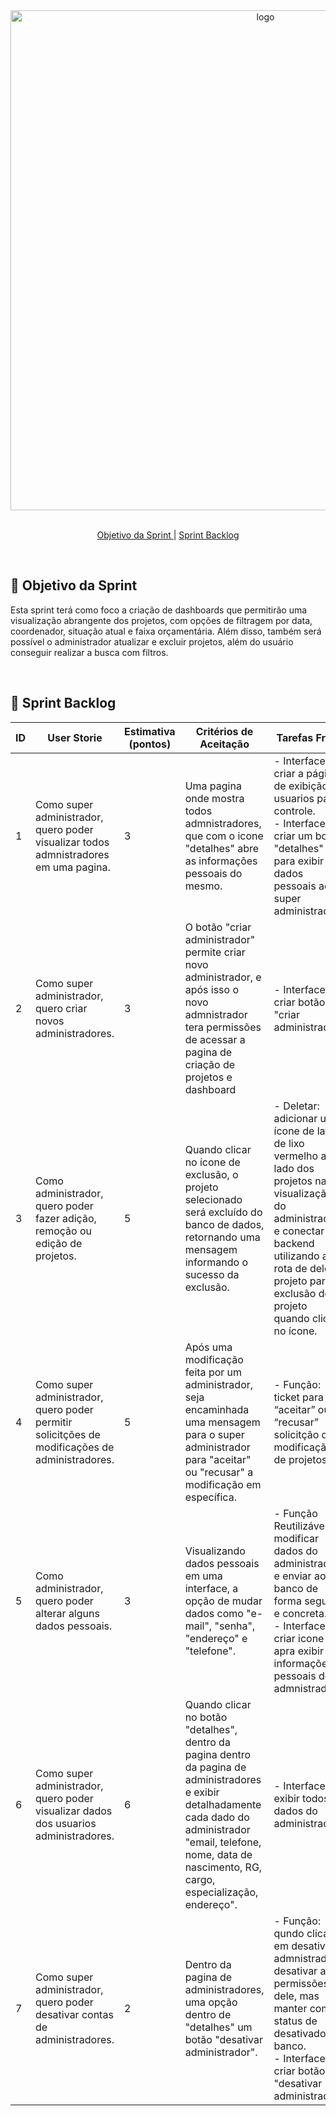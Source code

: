 <div align="center">
  <img alt="logo" width="800" src="https://drive.google.com/uc?id=1U_xZRvSjeq6Havlb8ebhNp9dZKCCQ41b">
</div>

<br>

<p align="center">
  <a href="#objetivo">Objetivo da Sprint </a>  |
  <a href="#backlog">Sprint Backlog</a>
</p>

</br>

<span id="objetivo">
  
## 🎯 Objetivo da Sprint
Esta sprint terá como foco a criação de dashboards que permitirão uma visualização abrangente dos projetos, com opções de filtragem por data, coordenador, situação atual e faixa orçamentária. Além disso, também será possível o administrador atualizar e excluir projetos, além do usuário conseguir realizar a busca com filtros.

<br>

<span id="backlog">

## 📖 Sprint Backlog
| ID  | User Storie | Estimativa (pontos) | Critérios de Aceitação | Tarefas Front | Tarefas Back |
| --- | ----------- | ------------------- | ---------------------- | ------------- | ------------ |
| 1   | Como super administrador, quero poder visualizar todos admnistradores em uma pagina.  | 3 | Uma pagina onde mostra todos admnistradores, que com o icone "detalhes" abre as informações pessoais do mesmo. | - Interface: criar a página de exibição e usuarios para controle.<br>- Interface: criar um botão "detalhes" para exibir dados pessoais ao super administrador. | - Função: adicionar uma rota para a pagina de exibição dos administrdores. |
| 2   | Como super administrador, quero criar novos administradores.  | 3 | O botão "criar administrador" permite criar novo administrador, e após isso o novo admnistrador tera permissões de acessar a pagina de criação de projetos e dashboard | - Interface: criar botão "criar administrador" | - Função: adicionar uma função para criar novo administrador e enviar s informações passadas no cadastro para o banco de dados. |
| 3   | Como administrador, quero poder fazer adição, remoção ou edição de projetos.    | 5 | Quando clicar no ícone de exclusão, o projeto selecionado será excluído do banco de dados, retornando uma mensagem informando o sucesso da exclusão. | - Deletar: adicionar um ícone de lata de lixo vermelho ao lado dos projetos na visualização do administrador e conectar ao backend utilizando a rota de deletar projeto para a exclusão do projeto quando clicar no ícone. | - Função: adicionar uma rota para a função de exclusão do projeto.     |
| 4   | Como super administrador, quero poder permitir solicitções de modificações de administradores.                                                 | 5                   | Após uma modificação feita por um administrador, seja encaminhada uma mensagem para o super administrador para "aceitar" ou "recusar" a modificação em específica.                                            | - Função: ticket para “aceitar” ou “recusar” solicitção de modificação de projetos.    | 
| 5  | Como administrador, quero poder alterar alguns dados pessoais.                           | 3                  | Visualizando dados pessoais em uma interface, a opção de mudar dados como "e-mail", "senha", "endereço" e "telefone".                                                | - Função Reutilizável: modificar dados do administrador e enviar ao banco de forma segura e concreta.<br>- Interface: criar icone apra exibir as informações pessoais do admnistrador                                                                                                                   |                                                     |
| 6   | Como super administrador, quero poder visualizar dados dos usuarios administradores.                                        | 6                  | Quando clicar no botão "detalhes", dentro da pagina dentro da pagina de administradores e exibir detalhadamente cada dado do administrador "email, telefone, nome, data de nascimento, RG, cargo, especialização, endereço".                                                                                                                           | - Interface: exibir todos os dados do administrador. |                                                     |
| 7   | Como super administrador, quero poder desativar contas de administradores.                                                 | 2                   | Dentro da pagina de administradores, uma opção dentro de "detalhes" um botão "desativar administrador".                                            | - Função: qundo clicar em desativar admnistrador, desativar as permissões dele, mas manter com status de desativado no banco.<br>- Interface: criar botão "desativar administrador"    |                                                   |                                                                                                                                                                                                                                                                                                               
